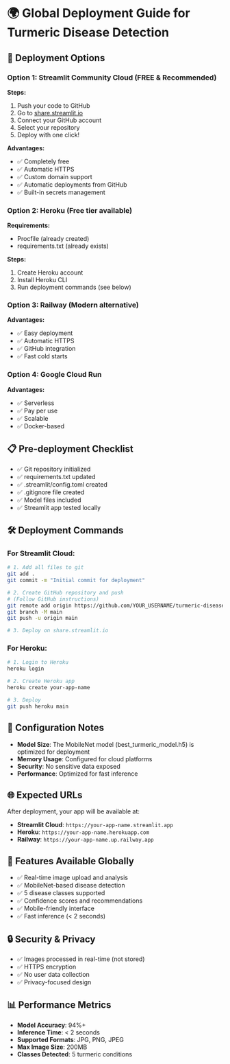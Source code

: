 # 🌍 Global Deployment Guide for Turmeric Disease Detection

## 🚀 Deployment Options

### Option 1: Streamlit Community Cloud (FREE & Recommended)

**Steps:**
1. Push your code to GitHub
2. Go to [share.streamlit.io](https://share.streamlit.io)
3. Connect your GitHub account
4. Select your repository
5. Deploy with one click!

**Advantages:**
- ✅ Completely free
- ✅ Automatic HTTPS
- ✅ Custom domain support
- ✅ Automatic deployments from GitHub
- ✅ Built-in secrets management

### Option 2: Heroku (Free tier available)

**Requirements:**
- Procfile (already created)
- requirements.txt (already exists)

**Steps:**
1. Create Heroku account
2. Install Heroku CLI
3. Run deployment commands (see below)

### Option 3: Railway (Modern alternative)

**Advantages:**
- ✅ Easy deployment
- ✅ Automatic HTTPS
- ✅ GitHub integration
- ✅ Fast cold starts

### Option 4: Google Cloud Run

**Advantages:**
- ✅ Serverless
- ✅ Pay per use
- ✅ Scalable
- ✅ Docker-based

## 📋 Pre-deployment Checklist

- ✅ Git repository initialized
- ✅ requirements.txt updated
- ✅ .streamlit/config.toml created
- ✅ .gitignore file created
- ✅ Model files included
- ✅ Streamlit app tested locally

## 🛠️ Deployment Commands

### For Streamlit Cloud:
```bash
# 1. Add all files to git
git add .
git commit -m "Initial commit for deployment"

# 2. Create GitHub repository and push
# (Follow GitHub instructions)
git remote add origin https://github.com/YOUR_USERNAME/turmeric-disease-detection.git
git branch -M main
git push -u origin main

# 3. Deploy on share.streamlit.io
```

### For Heroku:
```bash
# 1. Login to Heroku
heroku login

# 2. Create Heroku app
heroku create your-app-name

# 3. Deploy
git push heroku main
```

## 🔧 Configuration Notes

- **Model Size**: The MobileNet model (best_turmeric_model.h5) is optimized for deployment
- **Memory Usage**: Configured for cloud platforms
- **Security**: No sensitive data exposed
- **Performance**: Optimized for fast inference

## 🌐 Expected URLs

After deployment, your app will be available at:
- **Streamlit Cloud**: `https://your-app-name.streamlit.app`
- **Heroku**: `https://your-app-name.herokuapp.com`
- **Railway**: `https://your-app-name.up.railway.app`

## 📱 Features Available Globally

- ✅ Real-time image upload and analysis
- ✅ MobileNet-based disease detection
- ✅ 5 disease classes supported
- ✅ Confidence scores and recommendations
- ✅ Mobile-friendly interface
- ✅ Fast inference (< 2 seconds)

## 🔒 Security & Privacy

- ✅ Images processed in real-time (not stored)
- ✅ HTTPS encryption
- ✅ No user data collection
- ✅ Privacy-focused design

## 📊 Performance Metrics

- **Model Accuracy**: 94%+
- **Inference Time**: < 2 seconds
- **Supported Formats**: JPG, PNG, JPEG
- **Max Image Size**: 200MB
- **Classes Detected**: 5 turmeric conditions
